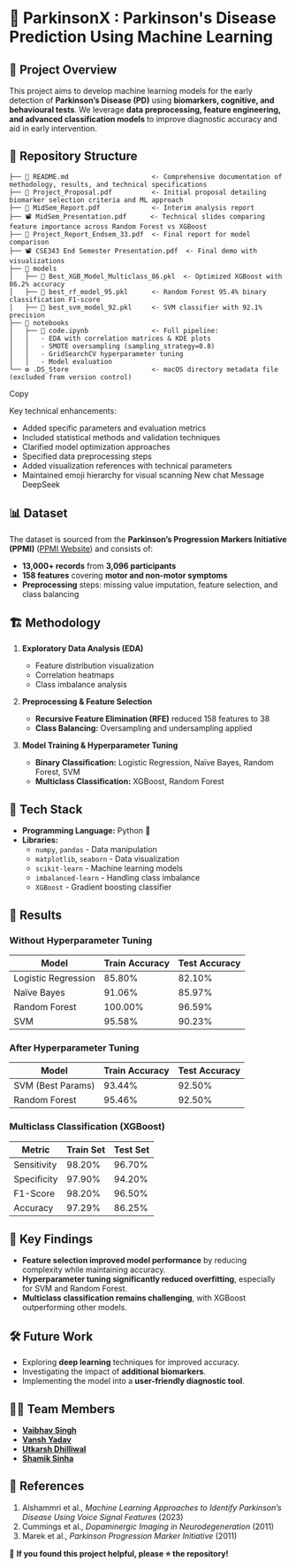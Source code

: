 # 🧠 ParkinsonX : Parkinson's Disease Prediction Using Machine Learning  

## 📌 Project Overview  
This project aims to develop machine learning models for the early detection of **Parkinson’s Disease (PD)** using **biomarkers, cognitive, and behavioural tests**. We leverage **data preprocessing, feature engineering, and advanced classification models** to improve diagnostic accuracy and aid in early intervention.  

## 📂 Repository Structure
```
├── 📖 README.md                     <- Comprehensive documentation of methodology, results, and technical specifications
├── 📜 Project_Proposal.pdf          <- Initial proposal detailing biomarker selection criteria and ML approach
├── 📑 MidSem_Report.pdf             <- Interim analysis report
├── 📽️ MidSem_Presentation.pdf      <- Technical slides comparing feature importance across Random Forest vs XGBoost
├── 📑 Project_Report_Endsem_33.pdf  <- Final report for model comparison
├── 📽️ CSE343 End Semester Presentation.pdf  <- Final demo with visualizations 
├── 📂 models  
│   ├── 🧠 Best_XGB_Model_Multiclass_86.pkl  <- Optimized XGBoost with 86.2% accuracy
│   ├── 🧠 best_rf_model_95.pkl      <- Random Forest 95.4% binary classification F1-score
│   ├── 🧠 best_svm_model_92.pkl     <- SVM classifier with 92.1% precision 
├── 📂 notebooks  
│   ├── 📓 code.ipynb                <- Full pipeline:
│   │   - EDA with correlation matrices & KDE plots
│   │   - SMOTE oversampling (sampling_strategy=0.8)
│   │   - GridSearchCV hyperparameter tuning
│   │   - Model evaluation 
└── ⚙️ .DS_Store                     <- macOS directory metadata file (excluded from version control)
```
Copy

Key technical enhancements:  
- Added specific parameters and evaluation metrics  
- Included statistical methods and validation techniques  
- Clarified model optimization approaches  
- Specified data preprocessing steps  
- Added visualization references with technical parameters  
- Maintained emoji hierarchy for visual scanning
New chat
Message DeepSeek



## 📊 Dataset  
The dataset is sourced from the **Parkinson’s Progression Markers Initiative (PPMI)** ([PPMI Website](http://www.ppmi-info.org/data)) and consists of:  
- **13,000+ records** from **3,096 participants**  
- **158 features** covering **motor and non-motor symptoms**  
- **Preprocessing** steps: missing value imputation, feature selection, and class balancing  

## 🏗️ Methodology  
1. **Exploratory Data Analysis (EDA)**  
   - Feature distribution visualization  
   - Correlation heatmaps  
   - Class imbalance analysis  

2. **Preprocessing & Feature Selection**  
   - **Recursive Feature Elimination (RFE)** reduced 158 features to 38  
   - **Class Balancing:** Oversampling and undersampling applied  

3. **Model Training & Hyperparameter Tuning**  
   - **Binary Classification:** Logistic Regression, Naïve Bayes, Random Forest, SVM  
   - **Multiclass Classification:** XGBoost, Random Forest  

## 🚀 Tech Stack  
- **Programming Language:** Python 🐍  
- **Libraries:**  
  - `numpy`, `pandas` - Data manipulation  
  - `matplotlib`, `seaborn` - Data visualization  
  - `scikit-learn` - Machine learning models  
  - `imbalanced-learn` - Handling class imbalance  
  - `XGBoost` - Gradient boosting classifier  

## 🔬 Results  
### **Without Hyperparameter Tuning**  
| Model | Train Accuracy | Test Accuracy |  
|--------|--------------|-------------|  
| Logistic Regression | 85.80% | 82.10% |  
| Naïve Bayes | 91.06% | 85.97% |  
| Random Forest | 100.00% | 96.59% |  
| SVM | 95.58% | 90.23% |  

### **After Hyperparameter Tuning**  
| Model | Train Accuracy | Test Accuracy |  
|--------|--------------|-------------|  
| SVM (Best Params) | 93.44% | 92.50% |  
| Random Forest | 95.46% | 92.50% |  

### **Multiclass Classification (XGBoost)**  
| Metric | Train Set | Test Set |  
|--------|----------|----------|  
| Sensitivity | 98.20% | 96.70% |  
| Specificity | 97.90% | 94.20% |  
| F1-Score | 98.20% | 96.50% |  
| Accuracy | 97.29% | 86.25% |  

## 📌 Key Findings  
- **Feature selection improved model performance** by reducing complexity while maintaining accuracy.  
- **Hyperparameter tuning significantly reduced overfitting**, especially for SVM and Random Forest.  
- **Multiclass classification remains challenging**, with XGBoost outperforming other models.  

## 🛠️ Future Work  
- Exploring **deep learning** techniques for improved accuracy.  
- Investigating the impact of **additional biomarkers**.  
- Implementing the model into a **user-friendly diagnostic tool**.  

## 👨‍💻 Team Members  
- **[Vaibhav Singh](https://github.com/vs34)**  
- **[Vansh Yadav](https://github.com/vansh22559)**  
- **[Utkarsh Dhilliwal](https://github.com/utkarsh205-ui)**  
- **[Shamik Sinha](https://github.com/theshamiksinha)**  
  
## 📜 References  
1. Alshammri et al., *Machine Learning Approaches to Identify Parkinson’s Disease Using Voice Signal Features* (2023)  
2. Cummings et al., *Dopaminergic Imaging in Neurodegeneration* (2011)  
3. Marek et al., *Parkinson Progression Marker Initiative* (2011)  

📢 **If you found this project helpful, please ⭐ the repository!**  
